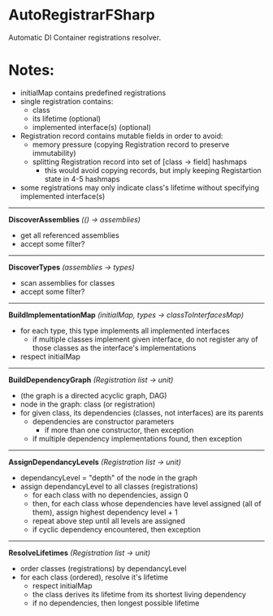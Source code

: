 # AutoRegistrarFSharp

Automatic DI Container registrations resolver.



# Notes:

- initialMap contains predefined registrations
- single registration contains:
  - class
  - its lifetime (optional)
  - implemented interface(s) (optional)
- Registration record contains mutable fields in order to avoid:
  - memory pressure (copying Registration record to preserve immutability)
  - splitting Registration record into set of [class -> field] hashmaps
    - this would avoid copying records, but imply keeping Registartion state in 4-5 hashmaps
- some registrations may only indicate class's lifetime without specifying implemented interface(s)

----------

**DiscoverAssemblies** *(() -> assemblies)*

- get all referenced assemblies
- accept some filter?

----------

**DiscoverTypes** *(assemblies -> types)*

- scan assemblies for classes
- accept some filter?

----------

**BuildImplementationMap** *(initialMap, types -> classToInterfacesMap)*

- for each type, this type implements all implemented interfaces
  - if multiple classes implement given interface, do not register any of those classes as the interface's implementations
- respect initialMap

----------

**BuildDependencyGraph** *(Registration list -> unit)*

- (the graph is a directed acyclic graph, DAG)
- node in the graph: class (or registration)
- for given class, its dependencies (classes, not interfaces) are its parents
  - dependencies are constructor parameters
    - if more than one constructor, then exception
  - if multiple dependency implementations found, then exception

----------

**AssignDependancyLevels** *(Registration list -> unit)*

- dependancyLevel = "depth" of the node in the graph
- assign dependancyLevel to all classes (registrations)
  - for each class with no dependencies, assign 0
  - then, for each class whose dependencies have level assigned (all of them), assign highest dependency level + 1
  - repeat above step until all levels are assigned
  - if cyclic dependency encountered, then exception

----------

**ResolveLifetimes** *(Registration list -> unit)*

- order classes (registrations) by dependancyLevel
- for each class (ordered), resolve it's lifetime
  - respect initialMap
  - the class derives its lifetime from its shortest living dependency
  - if no dependencies, then longest possible lifetime
